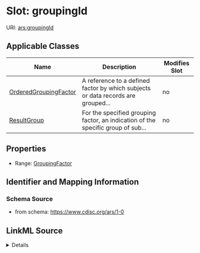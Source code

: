 # Slot: groupingId

URI: [ars:groupingId](https://www.cdisc.org/ars/1-0/groupingId)



<!-- no inheritance hierarchy -->




## Applicable Classes

| Name | Description | Modifies Slot |
| --- | --- | --- |
[OrderedGroupingFactor](OrderedGroupingFactor.md) | A reference to a defined factor by which subjects or data records are grouped... |  no  |
[ResultGroup](ResultGroup.md) | For the specified grouping factor, an indication of the specific group of sub... |  no  |







## Properties

* Range: [GroupingFactor](GroupingFactor.md)





## Identifier and Mapping Information







### Schema Source


* from schema: https://www.cdisc.org/ars/1-0




## LinkML Source

<details>
```yaml
name: groupingId
from_schema: https://www.cdisc.org/ars/1-0
rank: 1000
alias: groupingId
domain_of:
- OrderedGroupingFactor
- ResultGroup
range: GroupingFactor
inlined: false

```
</details>
